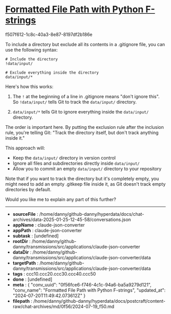 # [Formatted File Path with Python F-strings](https://claude.ai/chat/0f56fce6-f746-4c1c-94a6-ba5a9279d121)

f507f612-1c8c-40a3-8e87-8197df2b186e

 To include a directory but exclude all its contents in a .gitignore file, you can use the following syntax:

```
# Include the directory
!data/input/

# Exclude everything inside the directory
data/input/*
```

Here's how this works:

1. The `!` at the beginning of a line in .gitignore means "don't ignore this". So `!data/input/` tells Git to track the `data/input/` directory.

2. `data/input/*` tells Git to ignore everything inside the `data/input/` directory.

The order is important here. By putting the exclusion rule after the inclusion rule, you're telling Git: "Track the directory itself, but don't track anything inside it."

This approach will:
- Keep the `data/input/` directory in version control
- Ignore all files and subdirectories directly inside `data/input/`
- Allow you to commit an empty `data/input/` directory to your repository

Note that if you want to track the directory but it's completely empty, you might need to add an empty .gitkeep file inside it, as Git doesn't track empty directories by default.

Would you like me to explain any part of this further?

---

* **sourceFile** : /home/danny/github-danny/hyperdata/docs/chat-archives/data-2025-01-25-12-45-58/conversations.json
* **appName** : claude-json-converter
* **appPath** : claude-json-converter
* **subtask** : [undefined]
* **rootDir** : /home/danny/github-danny/transmissions/src/applications/claude-json-converter
* **dataDir** : /home/danny/github-danny/transmissions/src/applications/claude-json-converter/data
* **targetPath** : /home/danny/github-danny/transmissions/src/applications/claude-json-converter/data
* **tags** : ccc10.ccc20.ccc30.ccc40.ccc50
* **done** : [undefined]
* **meta** : {
  "conv_uuid": "0f56fce6-f746-4c1c-94a6-ba5a9279d121",
  "conv_name": "Formatted File Path with Python F-strings",
  "updated_at": "2024-07-20T11:49:42.073612Z"
}
* **filepath** : /home/danny/github-danny/hyperdata/docs/postcraft/content-raw/chat-archives/md/0f56/2024-07-19_f50.md